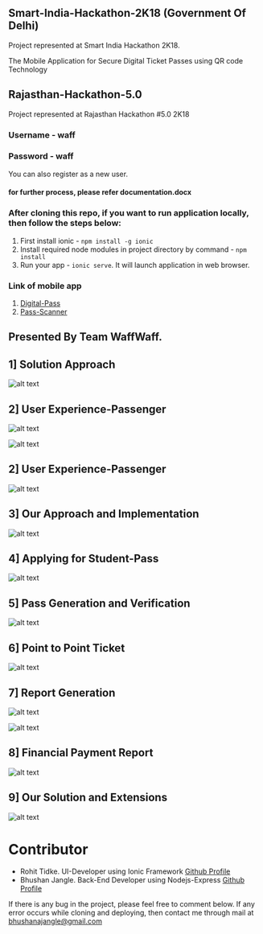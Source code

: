 ## Smart-India-Hackathon-2K18 (Government Of Delhi)
Project represented at Smart India Hackathon 2K18.

The Mobile Application for Secure Digital Ticket Passes using QR code Technology
## Rajasthan-Hackathon-5.0
Project represented at Rajasthan Hackathon #5.0 2K18

### Username - waff
### Password - waff

You can also register as a new user.

#### for further process, please refer documentation.docx

### After cloning this repo, if you want to run application locally, then follow the steps below:
1. First install ionic - `npm install -g ionic`
2. Install required node modules in project directory by command - `npm install` 
3. Run your app - `ionic serve`. It will launch application in web browser. 

### Link of mobile app
1. [Digital-Pass](https://drive.google.com/drive/folders/1wkyEGbc53Mw5lfnl9WlZB9h3CMu4vw8_)
2. [Pass-Scanner](https://drive.google.com/drive/folders/1wkyEGbc53Mw5lfnl9WlZB9h3CMu4vw8_)

## Presented By Team WaffWaff.

## 1] Solution Approach

![alt text](https://github.com/waffwaff1/Secure-Digital-Ticket-Pass/blob/master/Screenshots/Screenshot%20(144).png)

## 2] User Experience-Passenger
![alt text](https://github.com/waffwaff1/Secure-Digital-Ticket-Pass/blob/master/Screenshots/Screenshot%20(145).png)

![alt text](https://github.com/waffwaff1/Secure-Digital-Ticket-Pass/blob/master/Screenshots/Screenshot%20(146).png)

## 2] User Experience-Passenger
![alt text](https://github.com/waffwaff1/Secure-Digital-Ticket-Pass/blob/master/Screenshots/Screenshot%20(147).png)

## 3] Our Approach and Implementation
![alt text](https://github.com/waffwaff1/Secure-Digital-Ticket-Pass/blob/master/Screenshots/Screenshot%20(148).png)

## 4] Applying for Student-Pass
![alt text](https://github.com/waffwaff1/Secure-Digital-Ticket-Pass/blob/master/Screenshots/Screenshot%20(149).png)

## 5] Pass Generation and Verification
![alt text](https://github.com/waffwaff1/Secure-Digital-Ticket-Pass/blob/master/Screenshots/Screenshot%20(150).png)

## 6] Point to Point Ticket
![alt text](https://github.com/waffwaff1/Secure-Digital-Ticket-Pass/blob/master/Screenshots/Screenshot%20(151).png)

## 7] Report Generation
![alt text](https://github.com/waffwaff1/Secure-Digital-Ticket-Pass/blob/master/Screenshots/Screenshot%20(152).png)

![alt text](https://github.com/waffwaff1/Secure-Digital-Ticket-Pass/blob/master/Screenshots/Screenshot%20(153).png)

## 8] Financial Payment Report
![alt text](https://github.com/waffwaff1/Secure-Digital-Ticket-Pass/blob/master/Screenshots/Screenshot%20(154).png)

## 9] Our Solution and Extensions
![alt text](https://github.com/waffwaff1/Secure-Digital-Ticket-Pass/blob/master/Screenshots/Screenshot%20(155).png)

# Contributor

- Rohit Tidke. UI-Developer using Ionic Framework [Github Profile](https://github.com/rohitidke)
- Bhushan Jangle. Back-End Developer using Nodejs-Express [Github Profile](https://github.com/waffwaff1)

If there is any bug in the project, please feel free to comment below. If any error occurs while cloning and deploying, then contact me through mail at [bhushanajangle@gmail.com](https://mail.google.com/mail/u/0/#inbox)
